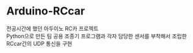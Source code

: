 # Arduino-RCcar

전공시간에 했던 아두이노 RC카 프로젝트 <br>
Python으로 만든 팀 공용 조종기 프로그램과 각자 담당한 센서를 부착해서 조립한 RCcar간의 UDP 통신을 구현
